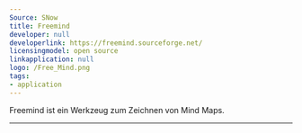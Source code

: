 ```yaml
---
Source: SNow
title: Freemind
developer: null
developerlink: https://freemind.sourceforge.net/
licensingmodel: open source
linkapplication: null
logo: /Free_Mind.png
tags:
- application
---
```

Freemind ist ein Werkzeug zum Zeichnen von Mind Maps. 

---
